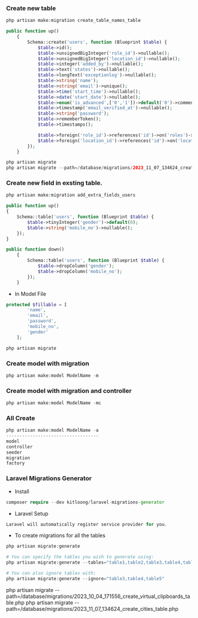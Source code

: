 ### Create new table
```php
php artisan make:migration create_table_names_table
```
```php
public function up()
    {
        Schema::create('users', function (Blueprint $table) {
            $table->id();
            $table->unsignedBigInteger('role_id')->nullable();
            $table->unsignedBigInteger('location_id')->nullable();
            $table->integer('added_by')->nullable();
            $table->text('states')->nullable();
            $table->longText('exceptionlog')->nullable();
            $table->string('name');
            $table->string('email')->unique();
            $table->time('start_time')->nullable();
            $table->date('start_date')->nullable();
            $table->enum('is_advanced',['0','1'])->default('0')->comment("0=not advanced, 1=is advanced");
            $table->timestamp('email_verified_at')->nullable();
            $table->string('password');
            $table->rememberToken();
            $table->timestamps();

            $table->foreign('role_id')->references('id')->on('roles')->onDelete('cascade');
            $table->foreign('location_id')->references('id')->on('locations')->onDelete('cascade');
        });
    }

```
```php
php artisan migrate
php artisan migrate --path=/database/migrations/2023_11_07_134624_create_cities_table.php
```


### Create new field in exsting table.
```php
php artisan make:migration add_extra_fields_users
```
```php
public function up()
{
    Schema::table('users', function (Blueprint $table) {
        $table->tinyInteger('gender')->default(0);
        $table->string('mobile_no')->nullable();
    });
}
```
```php
public function down()
    {
        Schema::table('users', function (Blueprint $table) {
            $table->dropColumn('gender');
            $table->dropColumn('mobile_no');
        });
    }
```
* In Model File
```php
protected $fillable = [
        'name',
        'email',
        'password',
        'mobile_no',
        'gender'
    ];
```
```php
php artisan migrate
```




### Create model with migration
```php
php artisan make:model ModelName -m
```

### Create model with migration and controller
```php
php artisan make:model ModelName -mc
```

### All Create
```php
php artisan make:model ModelName -a
-----------------------------------
model
controller
seeder
migration
factory
```


### Laravel Migrations Generator
* Install
```php
composer require --dev kitloong/laravel-migrations-generator
```

* Laravel Setup
```php
Laravel will automatically register service provider for you.
```

* To create migrations for all the tables
```php
php artisan migrate:generate

# You can specify the tables you wish to generate using:
php artisan migrate:generate --tables="table1,table2,table3,table4,table5"

# You can also ignore tables with:
php artisan migrate:generate --ignore="table3,table4,table5"
```



php artisan migrate --path=/database/migrations/2023_10_04_171556_create_virtual_clipboards_table.php
php artisan migrate --path=/database/migrations/2023_11_07_134624_create_cities_table.php

